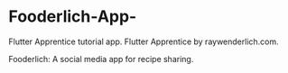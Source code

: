 # Fooderlich-App-
Flutter Apprentice tutorial app. Flutter Apprentice by raywenderlich.com.

Fooderlich: A social media app for recipe sharing.

